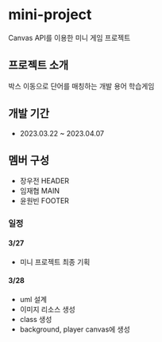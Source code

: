 # mini-project
Canvas API를 이용한 미니 게임 프로젝트

## 프로젝트 소개
박스 이동으로 단어를 매칭하는 개발 용어 학습게임

## 개발 기간
- 2023.03.22 ~ 2023.04.07

## 멤버 구성
- 장우전 HEADER
- 임재협 MAIN
- 윤원빈 FOOTER

### 일정

#### 3/27 
- 미니 프로젝트 최종 기획 

#### 3/28 
- uml 설계 
- 이미지 리소스 생성
- class 생성
- background, player canvas에 생성
